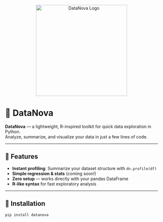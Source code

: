 <p align="center">
  <img src="images/supernova.png" alt="DataNova Logo" width="300">
</p>

# 🌌 DataNova
**DataNova** — a lightweight, R-inspired toolkit for quick data exploration in Python.  
Analyze, summarize, and visualize your data in just a few lines of code.

---

## 🚀 Features
- **Instant profiling**: Summarize your dataset structure with `dn.profile(df)`
- **Simple regression & stats** (coming soon!)
- **Zero setup** — works directly with your pandas DataFrame
- **R-like syntax** for fast exploratory analysis

---

## 🧭 Installation
```bash
pip install datanova
